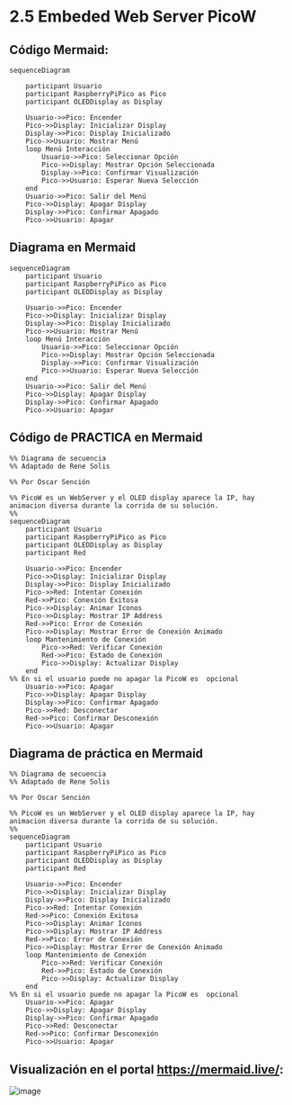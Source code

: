 # 2.5 Embeded Web Server PicoW 

## Código Mermaid:

    sequenceDiagram
    
        participant Usuario
        participant RaspberryPiPico as Pico
        participant OLEDDisplay as Display
    
        Usuario->>Pico: Encender
        Pico->>Display: Inicializar Display
        Display->>Pico: Display Inicializado
        Pico->>Usuario: Mostrar Menú
        loop Menú Interacción
            Usuario->>Pico: Seleccionar Opción
            Pico->>Display: Mostrar Opción Seleccionada
            Display->>Pico: Confirmar Visualización
            Pico->>Usuario: Esperar Nueva Selección
        end
        Usuario->>Pico: Salir del Menú
        Pico->>Display: Apagar Display
        Display->>Pico: Confirmar Apagado
        Pico->>Usuario: Apagar



## Diagrama en Mermaid
```mermaid 
sequenceDiagram
    participant Usuario
    participant RaspberryPiPico as Pico
    participant OLEDDisplay as Display

    Usuario->>Pico: Encender
    Pico->>Display: Inicializar Display
    Display->>Pico: Display Inicializado
    Pico->>Usuario: Mostrar Menú
    loop Menú Interacción
        Usuario->>Pico: Seleccionar Opción
        Pico->>Display: Mostrar Opción Seleccionada
        Display->>Pico: Confirmar Visualización
        Pico->>Usuario: Esperar Nueva Selección
    end
    Usuario->>Pico: Salir del Menú
    Pico->>Display: Apagar Display
    Display->>Pico: Confirmar Apagado
    Pico->>Usuario: Apagar
```


## Código de PRACTICA en Mermaid 
    %% Diagrama de secuencia
    %% Adaptado de Rene Solis
    
    %% Por Oscar Sención
    
    %% PicoW es un WebServer y el OLED display aparece la IP, hay animacion diversa durante la corrida de su solución.
    %%
    sequenceDiagram
        participant Usuario
        participant RaspberryPiPico as Pico
        participant OLEDDisplay as Display
        participant Red
    
        Usuario->>Pico: Encender
        Pico->>Display: Inicializar Display
        Display->>Pico: Display Inicializado
        Pico->>Red: Intentar Conexión
        Red->>Pico: Conexión Exitosa
        Pico->>Display: Animar Iconos
        Pico->>Display: Mostrar IP Address
        Red->>Pico: Error de Conexión
        Pico->>Display: Mostrar Error de Conexión Animado
        loop Mantenimiento de Conexión
            Pico->>Red: Verificar Conexión
            Red->>Pico: Estado de Conexión
            Pico->>Display: Actualizar Display
        end
    %% En si el usuario puede no apagar la PicoW es  opcional
        Usuario->>Pico: Apagar
        Pico->>Display: Apagar Display
        Display->>Pico: Confirmar Apagado
        Pico->>Red: Desconectar
        Red->>Pico: Confirmar Desconexión
        Pico->>Usuario: Apagar





## Diagrama de práctica en Mermaid
```mermaid 
%% Diagrama de secuencia
%% Adaptado de Rene Solis

%% Por Oscar Sención

%% PicoW es un WebServer y el OLED display aparece la IP, hay animacion diversa durante la corrida de su solución.
%%
sequenceDiagram
    participant Usuario
    participant RaspberryPiPico as Pico
    participant OLEDDisplay as Display
    participant Red

    Usuario->>Pico: Encender
    Pico->>Display: Inicializar Display
    Display->>Pico: Display Inicializado
    Pico->>Red: Intentar Conexión
    Red->>Pico: Conexión Exitosa
    Pico->>Display: Animar Iconos
    Pico->>Display: Mostrar IP Address
    Red->>Pico: Error de Conexión
    Pico->>Display: Mostrar Error de Conexión Animado
    loop Mantenimiento de Conexión
        Pico->>Red: Verificar Conexión
        Red->>Pico: Estado de Conexión
        Pico->>Display: Actualizar Display
    end
%% En si el usuario puede no apagar la PicoW es  opcional
    Usuario->>Pico: Apagar
    Pico->>Display: Apagar Display
    Display->>Pico: Confirmar Apagado
    Pico->>Red: Desconectar
    Red->>Pico: Confirmar Desconexión
    Pico->>Usuario: Apagar
```


## Visualización en el portal https://mermaid.live/:
![image](https://github.com/Sencion7/2.5_Embeded_Web_Server_PicoW/assets/80359457/db7dd159-2198-4a75-867e-f0ecf0a83b09)


